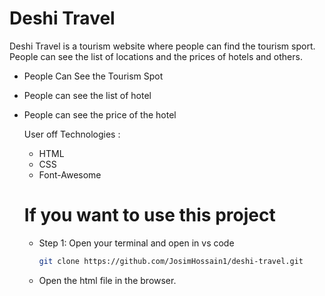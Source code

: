 # Deshi Travel

Deshi Travel is a tourism website where people can find the tourism sport. People can see the list of locations and the prices of hotels and others.

- People Can See the Tourism Spot
- People can see the list of hotel
- People can see the price of the hotel

  User off Technologies :

   - HTML
   - CSS
   - Font-Awesome
 
  # If you want to use this project

  - Step 1: Open your terminal and open in vs code
    ```bash
    git clone https://github.com/JosimHossain1/deshi-travel.git
    ```
    
  - Open the html file in the browser.
